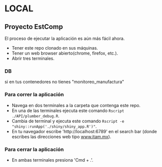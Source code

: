 # LOCAL
## Proyecto EstComp

El proceso de ejecutar la aplicación es aún más fácil ahora.
- Tener este repo clonado en sus máquinas.
- Tener un web browser abierto(chrome, firefox, etc.).
- Abrir tres terminales.

### DB
si en tus contenedores no tienes "monitoreo_manufactura" 

### Para correr la aplicación
- Navega en dos terminales a la carpeta que contenga este repo.
- En una de las terminales ejecuta este comando `Rscript ./API/plumber_debug.R`.
- Cambia de terminal y ejecuta este comando `Rscript -e "shiny::runApp('./shiny/shiny_app.R')"`.
- En tu navegador escribe 'http://localhost:6789' en el search bar (donde escribes las direcciones web tipo www.itam.mx).

### Para cerrar la aplicación
- En ambas terminales presiona 'Cmd + .'.
